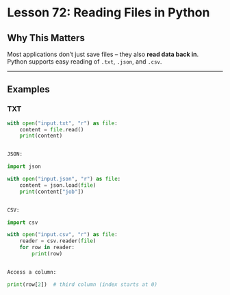 # Lesson 72: Reading Files in Python

## Why This Matters
Most applications don’t just save files – they also **read data back in**.  
Python supports easy reading of `.txt`, `.json`, and `.csv`.

---

## Examples

### TXT
```python
with open("input.txt", "r") as file:
    content = file.read()
    print(content)


JSON:

import json

with open("input.json", "r") as file:
    content = json.load(file)
    print(content["job"])


CSV:

import csv

with open("input.csv", "r") as file:
    reader = csv.reader(file)
    for row in reader:
        print(row)


Access a column:

print(row[2])  # third column (index starts at 0)
